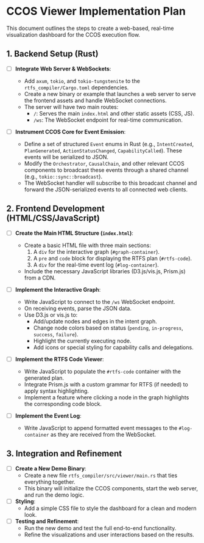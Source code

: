 # CCOS Viewer Implementation Plan

This document outlines the steps to create a web-based, real-time visualization dashboard for the CCOS execution flow.

## 1. Backend Setup (Rust)

-   [ ] **Integrate Web Server & WebSockets**:
    -   Add `axum`, `tokio`, and `tokio-tungstenite` to the `rtfs_compiler/Cargo.toml` dependencies.
    -   Create a new binary or example that launches a web server to serve the frontend assets and handle WebSocket connections.
    -   The server will have two main routes:
        -   `/`: Serves the main `index.html` and other static assets (CSS, JS).
        -   `/ws`: The WebSocket endpoint for real-time communication.

-   [ ] **Instrument CCOS Core for Event Emission**:
    -   Define a set of structured `Event` enums in Rust (e.g., `IntentCreated`, `PlanGenerated`, `ActionStatusChanged`, `CapabilityCalled`). These events will be serialized to JSON.
    -   Modify the `Orchestrator`, `CausalChain`, and other relevant CCOS components to broadcast these events through a shared channel (e.g., `tokio::sync::broadcast`).
    -   The WebSocket handler will subscribe to this broadcast channel and forward the JSON-serialized events to all connected web clients.

## 2. Frontend Development (HTML/CSS/JavaScript)

-   [ ] **Create the Main HTML Structure (`index.html`)**:
    -   Create a basic HTML file with three main sections:
        1.  A `div` for the interactive graph (`#graph-container`).
        2.  A `pre` and `code` block for displaying the RTFS plan (`#rtfs-code`).
        3.  A `div` for the real-time event log (`#log-container`).
    -   Include the necessary JavaScript libraries (D3.js/vis.js, Prism.js) from a CDN.

-   [ ] **Implement the Interactive Graph**:
    -   Write JavaScript to connect to the `/ws` WebSocket endpoint.
    -   On receiving events, parse the JSON data.
    -   Use D3.js or vis.js to:
        -   Add/update nodes and edges in the intent graph.
        -   Change node colors based on status (`pending`, `in-progress`, `success`, `failure`).
        -   Highlight the currently executing node.
        -   Add icons or special styling for capability calls and delegations.

-   [ ] **Implement the RTFS Code Viewer**:
    -   Write JavaScript to populate the `#rtfs-code` container with the generated plan.
    -   Integrate Prism.js with a custom grammar for RTFS (if needed) to apply syntax highlighting.
    -   Implement a feature where clicking a node in the graph highlights the corresponding code block.

-   [ ] **Implement the Event Log**:
    -   Write JavaScript to append formatted event messages to the `#log-container` as they are received from the WebSocket.

## 3. Integration and Refinement

-   [ ] **Create a New Demo Binary**:
    -   Create a new file `rtfs_compiler/src/viewer/main.rs` that ties everything together.
    -   This binary will initialize the CCOS components, start the web server, and run the demo logic.
-   [ ] **Styling**:
    -   Add a simple CSS file to style the dashboard for a clean and modern look.
-   [ ] **Testing and Refinement**:
    -   Run the new demo and test the full end-to-end functionality.
    -   Refine the visualizations and user interactions based on the results.
